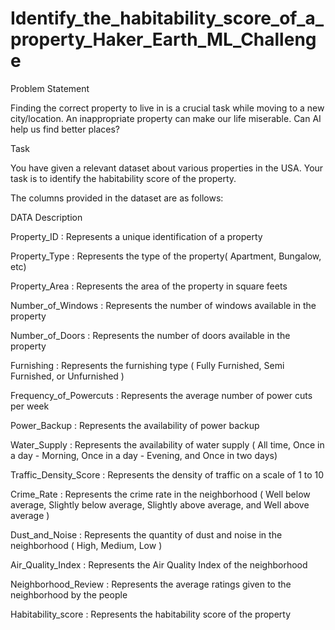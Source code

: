 # Identify_the_habitability_score_of_a_property_Haker_Earth_ML_Challenge
Problem Statement

Finding the correct property to live in is a crucial task while moving to a new city/location. An inappropriate property can make our life miserable. Can AI help us find better places?

Task

You have given a relevant dataset about various properties in the USA. Your task is to identify the habitability score of the property.   

The columns provided in the dataset are as follows:

DATA	Description

Property_ID	: Represents a unique identification of a property

Property_Type	 : Represents the type of the property( Apartment, Bungalow, etc) 

Property_Area	 : Represents the area of the property in square feets

Number_of_Windows	: Represents the number of windows available in the property

Number_of_Doors	: Represents the number of doors available in the property

Furnishing	: Represents the furnishing type ( Fully Furnished, Semi Furnished, or Unfurnished )

Frequency_of_Powercuts	: Represents the average number of power cuts per week

Power_Backup	: Represents the availability of power backup

Water_Supply :	Represents the availability of water supply ( All time, Once in a day - Morning, Once in a day - Evening, and Once in two days) 

Traffic_Density_Score :	Represents the density of traffic on a scale of  1 to  10

Crime_Rate :	Represents the crime rate in the neighborhood ( Well below average, Slightly below average, Slightly above average, and  Well above average )

Dust_and_Noise :	Represents the quantity of dust and noise in the neighborhood ( High, Medium, Low )

Air_Quality_Index	 : Represents the Air Quality Index of the neighborhood

Neighborhood_Review	 : Represents the average ratings given to the neighborhood by the people 

Habitability_score	 : Represents the habitability score of the property
